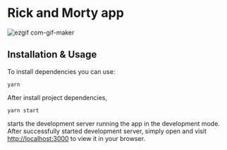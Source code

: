 # Rick and Morty app

![ezgif com-gif-maker](https://user-images.githubusercontent.com/26392038/127754140-ff3d303c-db6b-4bdf-a370-632764928f74.gif)

## Installation & Usage
To install dependencies you can use:
```
yarn 
```
After install project dependencies,
```
yarn start 
```
starts the development server running the app in the development mode.
After successfully started development server, simply open and visit [http://localhost:3000](http://localhost:3000) to view it in your browser.









